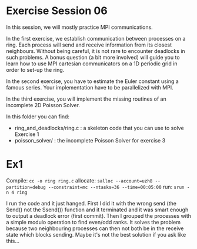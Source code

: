 # Exercise Session 06 #
In this session, we will mostly practice MPI communications.

In the first exercise, we establish communication between processes on a ring. Each process will send and receive information from its closest neighbours. Without being careful, it is not rare to encounter deadlocks in such problems. A bonus question (a bit more involved) will guide you to learn how to use MPI cartesian communicators on a 1D periodic grid in order to set-up the ring.  

In the second exercise, you have to estimate the Euler constant using a famous series. Your implementation have to be parallelized with MPI.

In the third exercise, you will implement the missing routines of an incomplete 2D Poisson Solver. 

In this folder you can find:

* ring_and_deadlocks/ring.c : a skeleton code that you can use to solve Exercise 1
* poisson_solver/ : the incomplete Poisson Solver for exercise 3

# Ex1 #
Compile: `cc -o ring ring.c`
allocate: `salloc --account=uzh8 --partition=debug --constraint=mc --ntasks=36 --time=00:05:00`
run: `srun -n 4 ring`

I run the code and it just hanged. First I did it with the wrong send (the Send() not the Ssend()) function and it terminated and it was smart enough to output a deadlock error (first commit). Then I grouped the processes with a simple modulo operation to find even/odd ranks. It solves the problem because two neighbouring processes can then not both be in the receive state which blocks sending. Maybe it's not the best solution if you ask like this...
